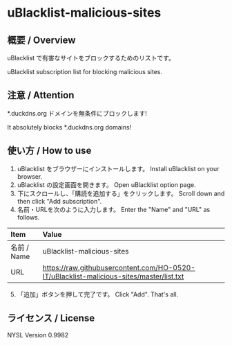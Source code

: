# uBlacklist-malicious-sites

## 概要 / Overview
uBlacklist で有害なサイトをブロックするためのリストです。

uBlacklist subscription list for blocking malicious sites.

## 注意 / Attention
*.duckdns.org ドメインを無条件にブロックします!

It absolutely blocks *.duckdns.org domains!

## 使い方 / How to use
1. uBlacklist をブラウザーにインストールします。 Install uBlacklist on your browser.
2. uBlacklist の設定画面を開きます。 Open uBlacklist option page.
3. 下にスクロールし、「購読を追加する」をクリックします。 Scroll down and then click "Add subscription".
4. 名前・URLを次のように入力します。 Enter the "Name" and "URL" as follows.

|Item       |Value|
|:----------|:---|
|名前 / Name|uBlacklist-malicious-sites|
|URL        |https://raw.githubusercontent.com/HO-0520-IT/uBlacklist-malicious-sites/master/list.txt|

5. 「追加」ボタンを押して完了です。 Click "Add". That's all.

## ライセンス / License
NYSL Version 0.9982
